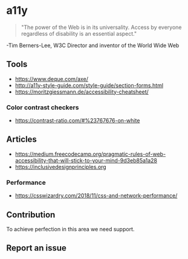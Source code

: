 # a11y
> "The power of the Web is in its universality. Access by everyone regardless of disability is an essential aspect."

-Tim Berners-Lee, W3C Director and inventor of the World Wide Web

## Tools

* https://www.deque.com/axe/
* http://a11y-style-guide.com/style-guide/section-forms.html
* https://moritzgiessmann.de/accessibility-cheatsheet/

### Color contrast checkers

* https://contrast-ratio.com/#%23767676-on-white

## Articles

* https://medium.freecodecamp.org/pragmatic-rules-of-web-accessibility-that-will-stick-to-your-mind-9d3eb85a1a28
* https://inclusivedesignprinciples.org

### Performance

* https://csswizardry.com/2018/11/css-and-network-performance/

## Contribution

To achieve perfection in this area we need support.

## Report an issue
